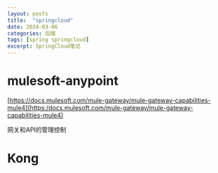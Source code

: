 ```yaml
---
layout: posts
title:  "springcloud"
date: 2024-03-06
categories: 后端
tags: [spring springcloud]
excerpt: SpringCloud笔记
---
```


# mulesoft-anypoint

[https://docs.mulesoft.com/mule-gateway/mule-gateway-capabilities-mule4](https:/docs.mulesoft.com/mule-gateway/mule-gateway-capabilities-mule4)

网关和API的管理控制

# Kong

